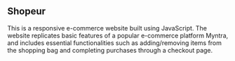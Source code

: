 <h2> Shopeur </h2>
This is a responsive e-commerce website built using JavaScript. The website replicates basic features of a popular e-commerce platform Myntra, and includes essential functionalities such as adding/removing items from the shopping bag and completing purchases through a checkout page.
